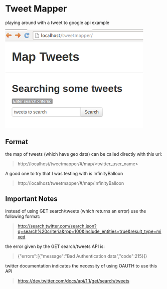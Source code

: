 Tweet Mapper
============

playing around with a tweet to google api example

![Start Page](screenshots/Selection_001.png)


Format
------
the map of tweets (which have geo data) can be called directly with this url:
> http://localhost/tweetmapper/#/map/<twitter_user_name>

A good one to try that I was testing with is InfinityBalloon
> http://localhost/tweetmapper/#/map/InfinityBalloon


Important Notes
---------------
instead of using GET search/tweets (which returns an error) use the following format:

> http://search.twitter.com/search.json?q=search%20criteria&rpp=100&include_entities=true&result_type=mixed

the error given by the GET search/tweets API is:
> {"errors":[{"message":"Bad Authentication data","code":215}]}

twitter documentation indicates the necessity of using OAUTH to use this API
> https://dev.twitter.com/docs/api/1.1/get/search/tweets